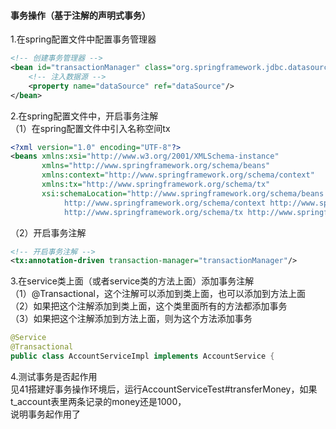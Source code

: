 #### 事务操作（基于注解的声明式事务）
1.在spring配置文件中配置事务管理器  
```xml
<!-- 创建事务管理器 -->
<bean id="transactionManager" class="org.springframework.jdbc.datasource.DataSourceTransactionManager">
    <!-- 注入数据源 -->
    <property name="dataSource" ref="dataSource"/>
</bean>
```
2.在spring配置文件中，开启事务注解  
（1）在spring配置文件中引入名称空间tx  
```xml
<?xml version="1.0" encoding="UTF-8"?>
<beans xmlns:xsi="http://www.w3.org/2001/XMLSchema-instance"
       xmlns="http://www.springframework.org/schema/beans"
       xmlns:context="http://www.springframework.org/schema/context"
       xmlns:tx="http://www.springframework.org/schema/tx"
       xsi:schemaLocation="http://www.springframework.org/schema/beans http://www.springframework.org/schema/beans/spring-beans.xsd
            http://www.springframework.org/schema/context http://www.springframework.org/schema/context/spring-context.xsd
            http://www.springframework.org/schema/tx http://www.springframework.org/schema/tx/spring-tx.xsd">
```  
（2）开启事务注解  
```xml
<!-- 开启事务注解 -->
<tx:annotation-driven transaction-manager="transactionManager"/>
```
3.在service类上面（或者service类的方法上面）添加事务注解  
（1）@Transactional，这个注解可以添加到类上面，也可以添加到方法上面  
（2）如果把这个注解添加到类上面，这个类里面所有的方法都添加事务  
（3）如果把这个注解添加到方法上面，则为这个方法添加事务  
```java
@Service
@Transactional
public class AccountServiceImpl implements AccountService {
```
4.测试事务是否起作用  
见41搭建好事务操作环境后，运行AccountServiceTest#transferMoney，如果t_account表里两条记录的money还是1000，  
说明事务起作用了  